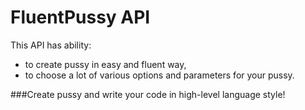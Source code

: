 # FluentPussy API

This API has ability:

- to create pussy in easy and fluent way,
- to choose a lot of various options and parameters for your pussy.

###Create pussy and write your code in high-level language style!